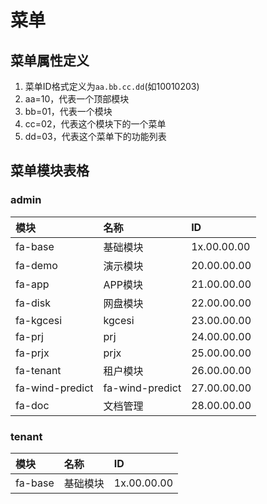 # 菜单
## 菜单属性定义
1. 菜单ID格式定义为`aa.bb.cc.dd`(如10010203)
  1. aa=10，代表一个顶部模块
  2. bb=01，代表一个模块
  3. cc=02，代表这个模块下的一个菜单
  4. dd=03，代表这个菜单下的功能列表

## 菜单模块表格
### admin
| 模块              | 名称              | ID          |
|:----------------|:----------------|:------------|
| fa-base         | 基础模块            | 1x.00.00.00 |
| fa-demo         | 演示模块            | 20.00.00.00 |
| fa-app          | APP模块           | 21.00.00.00 |
| fa-disk         | 网盘模块            | 22.00.00.00 |
| fa-kgcesi       | kgcesi          | 23.00.00.00 |
| fa-prj          | prj             | 24.00.00.00 |
| fa-prjx         | prjx            | 25.00.00.00 |
| fa-tenant       | 租户模块            | 26.00.00.00 |
| fa-wind-predict | fa-wind-predict | 27.00.00.00 |
| fa-doc          | 文档管理            | 28.00.00.00 |

### tenant
| 模块        | 名称     | ID          |
|:----------|:-------|:------------|
| fa-base   | 基础模块   | 1x.00.00.00 |
